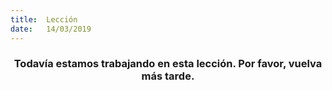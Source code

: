 ```yaml
---
title:  Lección
date:   14/03/2019
---
```


### <center>Todavía estamos trabajando en esta lección. Por favor, vuelva más tarde.</center>